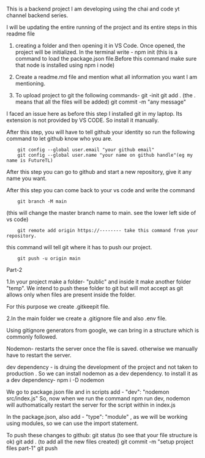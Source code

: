 This is a backend project I am developing using the chai and code yt channel backend series.

I will be updating the entire running of the project and its entire steps in this readme file

1. creating a folder and then opening it in VS Code. Once opened, the project will be initialized. In the terminal write -
        npm init (this is a command to load the package.json file.Before this command make sure that node is installed using npm i node)

2. Create a readme.md file and mention what all information you want I am mentioning.

3. To upload project to git the following commands-
        git -init
        git add .   (the . means that all the files will be added)
        git commit -m "any message"  

I faced an issue here as before this step I installed git in my laptop. Its extension is not provided by VS CODE. So install it manually.

After this step, you will have to tell github your identity so run the following command to let github know who you are.

        git config --global user.email "your github email"
        git config --global user.name "your name on github handle"(eg my name is FutureTL)

After this step you can go to github and start a new repository, give it any name you want.

After this step you can come back to your vs code and write the command

        git branch -M main   
(this will change the master branch name to main. see the lower left side of vs code)

        git remote add origin https://-------- take this command from your repository.
this command will tell git where it has to push our project.

        git push -u origin main

Part-2

1.In your project make a folder- "public" and inside it make another folder "temp". We intend to push these folder to git but will mot accept as git allows only when files are present inside the folder.

For this purpose we create .gitkeepit file. 

2.In the main folder we create a .gitignore file and also .env file.

Using gitignore generators from google, we can bring in a structure which is commonly followed.


Nodemon- restarts the server once the file is saved. otherwise we manually have to restart the server.

dev dependency - is druing the development of the project and not taken to production . So we can install nodemon as a dev dependency.  to install it as a dev dependency-
        npm i -D nodemon

We go to package.json file and in scripts add -
        "dev": "nodemon src/index.js"
So, now when we run the command npm run dev, nodemon will authomatically restart the server for the script within in index.js

In the package.json, also add - "type": "module" , as we will be working using modules, so we can use the import statement.

To push these changes to github:
        git status (to see that your file structure is ok)
        git add .   (to add all the new files created)
        git commit -m "setup project files part-1"
        git push
